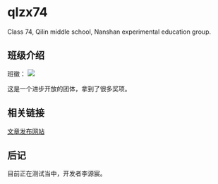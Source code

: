 # qlzx74

Class 74, Qilin middle school, Nanshan experimental education group.

## 班级介绍

班徽：
![](https://cdn.luogu.com.cn/upload/image_hosting/h89cxziy.png)

这是一个进步开放的团体，拿到了很多奖项。

## 相关链接

[文章发布网站](https://210400.xyz/)

## 后记

目前正在测试当中，开发者李源宸。



